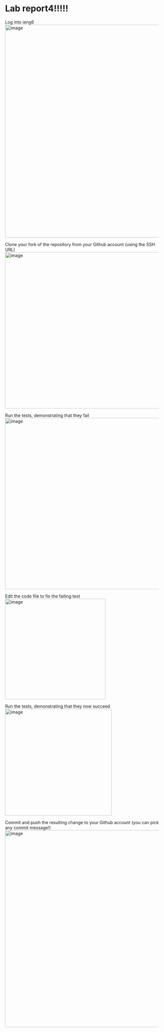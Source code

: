 # Lab report4!!!!! #

Log into ieng6
<img width="696" alt="image" src="https://github.com/Ailinnastar/CSE15L/assets/156360722/e31ecbb3-f02c-4e5a-979d-ec8344eb2e99">



Clone your fork of the repository from your Github account (using the SSH URL)
<img width="511" alt="image" src="https://github.com/Ailinnastar/CSE15L/assets/156360722/8c17a8cc-b15f-4478-84d8-da4f165b3189">


Run the tests, demonstrating that they fail
<img width="560" alt="image" src="https://github.com/Ailinnastar/CSE15L/assets/156360722/cea5011d-1d26-42a4-b99d-38842e9e0f21">

Edit the code file to fix the failing test
<img width="329" alt="image" src="https://github.com/Ailinnastar/CSE15L/assets/156360722/c3bdecdd-78b2-40ac-8c61-142267d38f7d">

Run the tests, demonstrating that they now succeed
<img width="349" alt="image" src="https://github.com/Ailinnastar/CSE15L/assets/156360722/8b4a566c-5371-49c7-a848-5d73d555c727">

Commit and push the resulting change to your Github account (you can pick any commit message!)
<img width="644" alt="image" src="https://github.com/Ailinnastar/CSE15L/assets/156360722/dfe38bdf-1ba9-4e89-a4ae-dc9de913ebc5">
